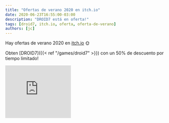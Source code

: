 ```yaml
---
title: "Ofertas de verano 2020 en itch.io"
date: 2020-06-23T16:55:00-03:00
description: "DROID7 está en oferta!"
tags: [droid7, itch.io, oferta, oferta-de-verano]
authors: [jc]
---
```


Hay ofertas de verano 2020 en [itch.io](https://poopbits.itch.io) 🌞

Obten [DROID7]({{< ref "/games/droid7" >}}) con un 50% de descuento por tiempo limitado!

<iframe src="https://itch.io/embed/570980?linkback=true&amp;bg_color=16171a&amp;fg_color=fafdff&amp;link_color=ff8426&amp;border_color=16171a" width="208" height="167" frameborder="0"><a href="https://poopbits.itch.io/droid7">DROID7 by JC</a></iframe>
